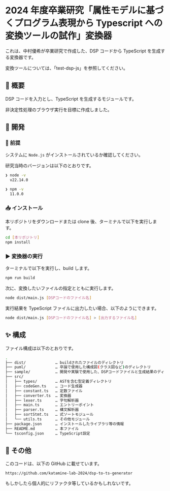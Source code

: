 # 2024 年度卒業研究「属性モデルに基づくプログラム表現から Typescript への変換ツールの試作」変換器

これは、中村優希が卒業研究で作成した、DSP コードから TypeScript を生成する変換器です。

変換ツールについては、「test-dsp-js」を参照してください。

## 🚀 概要

DSP コードを入力とし、TypeScript を生成するモジュールです。

非決定性処理のブラウザ実行を目標に作成しました。

## 🔧 開発

### 📌 前提

システムに `Node.js` がインストールされているか確認してください。

研究当時のバージョンは以下のとおりです。

```sh
❯ node -v
  v22.14.0
```

```sh
❯ npm -v
  11.0.0
```

### 📥 インストール

本リポジトリをダウンロードまたは clone 後、ターミナルで以下を実行します。

```sh
cd [本リポジトリ]
npm install
```

### ▶️ 変換器の実行

ターミナルで以下を実行し、build します。

```sh
npm run build
```

次に、変換したいファイルの指定とともに実行します。

```sh
node dist/main.js [DSPコードのファイル名]
```

実行結果を TypeScript ファイルに出力したい場合、以下のようにできます。

```sh
node dist/main.js [DSPコードのファイル名] > [出力するファイル名]
```

## ✨ 構成

ファイル構成は以下のとおりです。

```sh
.
├── dist/             … buildされたファイルのディレクトリ
├── puml/             … 卒論で使用した構成図(クラス図など)のディレクトリ
├── sample/           … 開発や実験で使用した、DSPコードファイルと生成結果のディレクトリ
├── src/
│   ├── types/        … ASTを含む型定義ディレクトリ
│   ├── codeGen.ts    … コード生成器
│   ├── constant.ts   … 定数ファイル
│   ├── converter.ts  … 変換器
│   ├── lexer.ts      … 字句解析器
│   ├── main.ts       … エントリーポイント
│   ├── parser.ts     … 構文解析器
│   ├── sortStmt.ts   … 式ソートモジュール
│   └── utils.ts      … その他モジュール
├── package.json      … インストールしたライブラリ等の情報
├── README.md         … 本ファイル
└── tsconfig.json     … TypeScript設定
```

## 📍 その他

このコードは、以下の GitHub に載せています。

```
https://github.com/katamine-lab-2024/dsp-to-ts-generator
```

もしかしたら個人的にリファクタ等しているかもしれないです。
